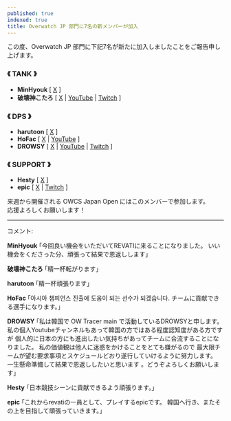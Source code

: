 ```yaml
---
published: true
indexed: true
title: Overwatch JP 部門に7名の新メンバーが加入
---
```


この度、Overwatch JP 部門に下記7名が新たに加入しましたことをご報告申し上げます。

### 《 TANK 》

- **MinHyouk** [ [X](https://x.com/JeonMinHyouk_ow) ]
- **破壊神こたろ** [ [X](https://x.com/mareku1212) |
[YouTube](https://youtube.com/@hakaisinkotaro) |
[Twitch](https://twitch.tv/hakaisinnkotaro) ]

### 《 DPS 》

- **harutoon** [ [X](https://x.com/harutoon_FN) ]
- **HoFac** [ [X](https://x.com/HoneyFactory_OW) |
[YouTube](https://youtube.com/@ahoneyfactory9887) ]
- **DROWSY** [ [X](https://x.com/drowsy4150) |
[YouTube](https://youtube.com/channel/UCm-Yd-aYSagMqVdMZSYiKLQ) |
[Twitch](https://twitch.tv/drowsy4150) ]

### 《 SUPPORT 》

- **Hesty** [ [X](https://x.com/__Hestyow) ]
- **epic** [ [X](https://x.com/ep11111123) |
[Twitch](https://twitch.tv/ep1c_ow) ]

来週から開催される OWCS Japan Open にはこのメンバーで参加します。  
応援よろしくお願いします！

---

コメント:

**MinHyouk** ｢今回良い機会をいただいてREVATIに来ることになりました。
いい機会をくださった分、頑張って結果で恩返しします｣

**破壊神こたろ** ｢精一杯転がります｣

**harutoon** ｢精一杯頑張ります｣

**HoFac** ｢아시아 챔피언스 진출에 도움이 되는 선수가 되겠습니다.
チームに貢献できる選手になります。｣

**DROWSY** ｢私は韓国で OW Tracer main で活動しているDROWSYと申します。
私の個人Youtubeチャンネルもあって韓国の方ではある程度認知度がある方ですが
個人的に日本の方にも進出したい気持ちがあってチームに合流することになりました。
私の価値観は他人に迷惑をかけることをとても嫌がるので
最大限チームが望む要求事項とスケジュールどおり遂行していけるように努力します。
一生懸命準備して結果で恩返ししたいと思います 。どうぞよろしくお願いします｣

**Hesty** ｢日本競技シーンに貢献できるよう頑張ります。｣

**epic** ｢これからrevatiの一員として、プレイするepicです。
韓国へ行き、またその上を目指して頑張っていきます。｣ 
